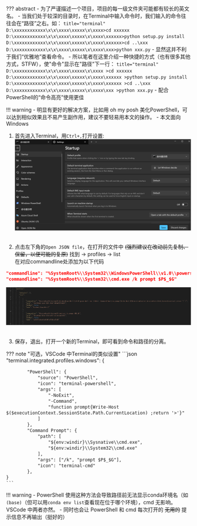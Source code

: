 ??? abstract
    - 为了严谨描述一个项目，项目的每一级文件夹可能都有较长的英文名。
    - 当我们处于较深的目录时，在Terminal中输入命令时，我们输入的命令往往会在“路径”之右。如：
    ``` title="terminal"
    D:\xxxxxxxxxxxx\x\x\xxxx\xxxxx\x\xxxx>cd xxxxxx
    D:\xxxxxxxxxxxx\x\x\xxxx\xxxxx\x\xxxx\xxxxxx>python setup.py install
    D:\xxxxxxxxxxxx\x\x\xxxx\xxxxx\x\xxxx\xxxxxx>cd ..\xxx
    D:\xxxxxxxxxxxx\x\x\xxxx\xxxxx\x\xxxx\xxx>python xxx.py
    ```
    - 显然这并不利于我们“优雅地”查看命令。
    - 所以笔者在这里介绍一种快捷的方式（也有很多其他方式，STFW），使"命令"显示在"路径"下一行：
    ``` title="terminal"
    D:\xxxxxxxxxxxx\x\x\xxxx\xxxxx\x\xxxx
    >cd xxxxxx
    D:\xxxxxxxxxxxx\x\x\xxxx\xxxxx\x\xxxx\xxxxxx
    >python setup.py install
    D:\xxxxxxxxxxxx\x\x\xxxx\xxxxx\x\xxxx\xxxxxx
    >cd ..\xxx
    D:\xxxxxxxxxxxx\x\x\xxxx\xxxxx\x\xxxx\xxx
    >python xxx.py
    ```
    - 配合PowerShell的“命令高亮”使用更佳

!!! warning
    - 明显有更好的解决方案，比如用 oh my posh 美化PowerShell，可以达到相似效果且不易产生副作用，建议不要轻易用本文的操作。
    - 本文面向 Windows



1. 首先进入Terminal，用`Ctrl+,`打开设置:
![](../images/Others_1.png)
<br><br>

2. 点击左下角的`Open JSON file`，在打开的文件中 ~~(强烈建议在改动前先复制、保留，以便可能的复原)~~ 找到 -> profiles -> list  
在对应commandline处添加为以下代码
```json
"commandline": "%SystemRoot%\\System32\\WindowsPowerShell\\v1.0\\powershell.exe -NoExit -Command function prompt{Write-Host $($executionContext.SessionState.Path.CurrentLocation);return '>' }",
"commandline": "%SystemRoot%\\System32\\cmd.exe /k prompt $P$_$G"
```
![](../images/Others_2.png)
<br><br>

3. 保存，退出，打开一个新的Terminal，即可看到命令和路径的分离。

??? note "可选，VSCode 中Terminal的类似设置"
    ```json
    "terminal.integrated.profiles.windows": {

            "PowerShell": {
                "source": "PowerShell",
                "icon": "terminal-powershell",
                "args": [
                    "-NoExit",
                    "-Command",
                    "function prompt{Write-Host $($executionContext.SessionState.Path.CurrentLocation) ;return '>'}"
                ]
            },
            "Command Prompt": {
                "path": [
                    "${env:windir}\\Sysnative\\cmd.exe",
                    "${env:windir}\\System32\\cmd.exe"
                ],
                "args": ["/k", "prompt $P$_$G"],
                "icon": "terminal-cmd"
            },
    }
    ```
!!! warning
    - PowerShell 使用这种方法会导致路径前无法显示conda环境名（如`(base)`（但可以用`conda env list`查看现在位于哪个环境），cmd 无影响。VSCode 中两者亦然。
    - 同时也会让 PowerShell 和 cmd 每次打开的 ~~无用的~~ 提示信息不再输出（挺好的）
<br><br><br><br>